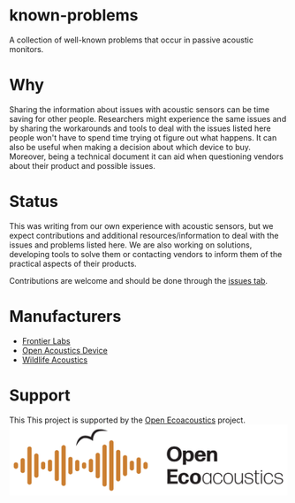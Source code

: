 # known-problems
A collection of well-known problems that occur in passive acoustic monitors.

# Why
Sharing the information about issues with acoustic sensors can be time saving for other people. Researchers might experience the same issues and by sharing the workarounds and tools to deal with the issues listed here people won't have to spend time trying ot figure out what happens. It can also be useful when making a decision about which device to buy. Moreover, being a technical document it can aid when questioning vendors about their product and possible issues. 

# Status
This was writing from our own experience with acoustic sensors, but we expect contributions and additional resources/information to deal
with the issues and problems listed here. We are also working on solutions, developing tools to solve them or contacting vendors to inform them of the practical 
aspects of their products.

Contributions are welcome and should be done through the [issues tab](https://github.com/ecoacoustics/known-problems/issues).

# Manufacturers
- [Frontier Labs](https://github.com/ecoacoustics/known-problems/tree/main/frontier_labs)
- [Open Acoustics Device](https://github.com/ecoacoustics/known-problems/tree/main/open_acoustics_devices)
- [Wildlife Acoustics](https://github.com/ecoacoustics/known-problems/tree/main/wildlife_acoustics)

# Support
This This project is supported by the [Open Ecoacoustics](https://openecoacoustics.org/) project.
![The Open Ecoacoustics Logo](./media/OpenEcoAcoustics_horizontal_rgb.jpg)

